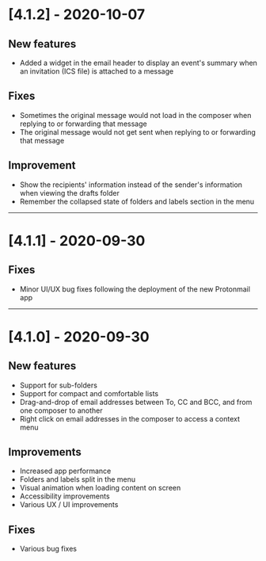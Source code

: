 # [4.1.2] - 2020-10-07
## New features
- Added a widget in the email header to display an event's summary when an invitation (ICS file) is attached to a message
## Fixes
- Sometimes the original message would not load in the composer when replying to or forwarding that message
- The original message would not get sent when replying to or forwarding that message
## Improvement
- Show the recipients' information instead of the sender's information when viewing the drafts folder
- Remember the collapsed state of folders and labels section in the menu
---
# [4.1.1] - 2020-09-30
## Fixes
- Minor UI/UX bug fixes following the deployment of the new Protonmail app
---
# [4.1.0] - 2020-09-30
## New features
- Support for sub-folders
- Support for compact and comfortable lists
- Drag-and-drop of email addresses between To, CC and BCC, and from one composer to another
- Right click on email addresses in the composer to access a context menu

## Improvements
- Increased app performance
- Folders and labels split in the menu
- Visual animation when loading content on screen
- Accessibility improvements
- Various UX / UI improvements

## Fixes
- Various bug fixes
